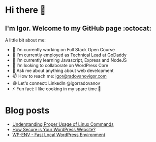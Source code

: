 # Hi there 👋

## I'm Igor. Welcome to my GitHub page :octocat:

A little bit about me:

- 🔭 I’m currently working on Full Stack Open Course
- 💼 I'm currently employed as Technical Lead at GoDaddy
- 🌱 I’m currently learning Javascript, Express and NodeJS
- 👯 I’m looking to collaborate on WordPress Core
- 💬 Ask me about anything about web development
- 📫 How to reach me: igor@radovanovigor.com
- 😄 Let's connect: LinkedIn @igorradovanov
- ⚡ Fun fact: I like cooking in my spare time 🍳

# Blog posts
<!-- BLOG-POST-LIST:START -->
- [Understanding Proper Usage of Linux Commands](https://blog.radovanovigor.com/understanding-proper-usage-of-linux-commands)
- [How Secure is Your WordPress Website?](https://blog.radovanovigor.com/how-secure-is-your-wordpress-website)
- [WP-ENV - Fast Local WordPress Environment](https://blog.radovanovigor.com/wp-env-fast-local-wordpress-environment)
<!-- BLOG-POST-LIST:END -->
